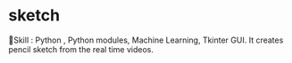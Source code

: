 # sketch
Skill : Python , Python modules, Machine Learning, Tkinter GUI. It creates pencil sketch from the real time videos.
